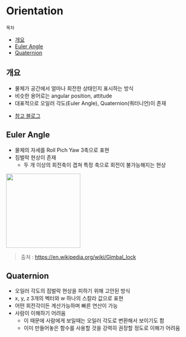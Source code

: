 # Orientation

`목차`

* [개요](#개요)
* [Euler Angle](#euler-angle)
* [Quaternion](#quaternion)

## 개요

- 물체가 공간에서 얼마나 회전한 상태인지 표시하는 방식
- 비슷한 용어로는 angular position, attitude
- 대표적으로 오일러 각도(Euler Angle), Quaternion(쿼터니언)이 존재

+ [참고 블로그](https://hub1234.tistory.com/21)

## Euler Angle

- 물체의 자세를 Roll Pich Yaw 3축으로 표현
- 짐벌락 현상이 존재
    - 두 개 이상의 회전축이 겹쳐 특정 축으로 회전이 불가능해지는 현상

<img src="https://upload.wikimedia.org/wikipedia/commons/4/49/Gimbal_Lock_Plane.gif" width=200>

> 출처 : https://en.wikipedia.org/wiki/Gimbal_lock

## Quaternion

- 오일러 각도의 짐벌락 현상을 피하기 위해 고안된 방식
- x, y, z 3개의 벡터와 w 하나의 스칼라 값으로 표현
- 어떤 회전각이든 계산가능하며 빠른 연산이 가능
- 사람이 이해하기 어려움
    - 이 때문에 사람에게 보일때는 오일러 각도로 변환해서 보이기도 함
    - 이미 만들어놓은 함수를 사용할 것을 강력히 권장할 정도로 이해가 어려움
